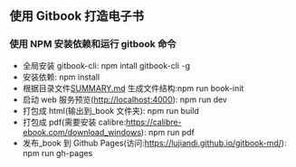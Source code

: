 ## 使用 Gitbook 打造电子书

### 使用 NPM 安装依赖和运行 gitbook 命令

* 全局安装 gitbook-cli: npm intall gitbook-cli -g
* 安装依赖: npm install
* 根据目录文件[SUMMARY.md](docs/SUMMARY.md) 生成文件结构:npm run book-init
* 启动 web 服务预览\([http:\/\/localhost:4000](http://localhost:4000)\): npm run dev
* 打包成 html\(输出到\_book 文件夹\): npm run build
* 打包成 pdf\(需要安装 calibre:[https:\/\/calibre-ebook.com\/download\_windows](https://calibre-ebook.com/download_windows)\): npm run pdf
* 发布\_book 到 Github Pages\(访问:[https:\/\/lujiandi.github.io\/gitbook-md\/](https://lujiandi.github.io/gitbook-md/)\): npm run gh-pages

